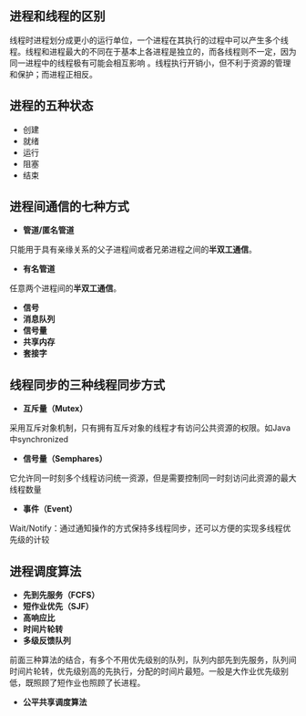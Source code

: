## 进程和线程的区别

线程时进程划分成更小的运行单位，一个进程在其执行的过程中可以产生多个线程。线程和进程最大的不同在于基本上各进程是独立的，而各线程则不一定，因为同一进程中的线程极有可能会相互影响 。线程执行开销小，但不利于资源的管理和保护；而进程正相反。

## 进程的五种状态

- 创建
- 就绪
- 运行
- 阻塞
- 结束

## 进程间通信的七种方式

- **管道/匿名管道**

只能用于具有亲缘关系的父子进程间或者兄弟进程之间的**半双工通信**。

- **有名管道**

任意两个进程间的**半双工通信**。

- **信号**
- **消息队列**
- **信号量**
- **共享内存**
- **套接字**

## 线程同步的三种线程同步方式

- **互斥量（Mutex）**

采用互斥对象机制，只有拥有互斥对象的线程才有访问公共资源的权限。如Java中synchronized

- **信号量（Semphares）**

它允许同一时刻多个线程访问统一资源，但是需要控制同一时刻访问此资源的最大线程数量

- **事件（Event）**

Wait/Notify：通过通知操作的方式保持多线程同步，还可以方便的实现多线程优先级的计较

## 进程调度算法

- **先到先服务（FCFS）**
- **短作业优先（SJF）**
- **高响应比**
- **时间片轮转**
- **多级反馈队列**

前面三种算法的结合，有多个不用优先级别的队列，队列内部先到先服务，队列间时间片轮转，优先级别高的先执行，分配的时间片最短。一般是大作业优先级别低，既照顾了短作业也照顾了长进程。

- **公平共享调度算法**

